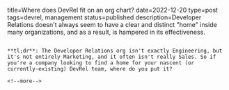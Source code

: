 title=Where does DevRel fit on an org chart? 
date=2022-12-20
type=post
tags=devrel, management
status=published
description=Developer Relations doesn't always seem to have a clear and distinct "home" inside many organizations, and as a result, is hampered in its effectiveness.
~~~~~~

**tl;dr**: The Developer Relations org isn't exactly Engineering, but it's not entirely Marketing, and it often isn't really Sales. So if you're a company looking to find a home for your nascent (or currently-existing) DevRel team, where do you put it?

<!--more-->

